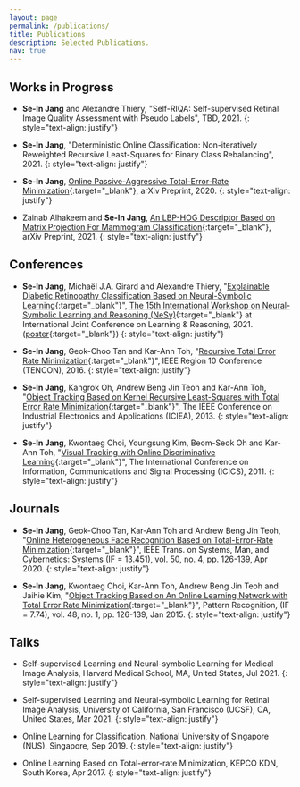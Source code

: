 ```yaml
---
layout: page
permalink: /publications/
title: Publications
description: Selected Publications.
nav: true
---
```




## Works in Progress

- **Se-In Jang** and Alexandre Thiery, "Self-RIQA: Self-supervised Retinal Image Quality Assessment with Pseudo Labels", TBD, 2021. 
{: style="text-align: justify"}

- **Se-In Jang**, "Deterministic Online Classification: Non-iteratively Reweighted Recursive Least-Squares for Binary Class Rebalancing", 2021.
{: style="text-align: justify"}

- **Se-In Jang**, [Online Passive-Aggressive Total-Error-Rate Minimization](https://arxiv.org/abs/2002.01771){:target="_blank"}, arXiv Preprint, 2020.
{: style="text-align: justify"}

- Zainab Alhakeem and **Se-In Jang**, [An LBP-HOG Descriptor Based on Matrix Projection For Mammogram Classification](https://arxiv.org/abs/1904.00187){:target="_blank"}, arXiv Preprint, 2021.
{: style="text-align: justify"}


## Conferences
- **Se-In Jang**, Michaël J.A. Girard and Alexandre Thiery, "[Explainable Diabetic Retinopathy Classification Based on Neural-Symbolic Learning](http://ceur-ws.org/Vol-2986/paper8.pdf){:target="_blank"}", [The 15th International Workshop on Neural-Symbolic Learning and Reasoning (NeSy)](https://sites.google.com/view/nesy20/home){:target="_blank"} at International Joint Conference on Learning & Reasoning, 2021. ([poster](http://lr2020.iit.demokritos.gr/posters/35.pdf){:target="_blank"})
{: style="text-align: justify"}

- **Se-In Jang**, Geok-Choo Tan and Kar-Ann Toh, "[Recursive Total Error Rate Minimization](https://doi.org/10.1109/TENCON.2016.7847954){:target="_blank"}", IEEE Region 10 Conference (TENCON), 2016.
{: style="text-align: justify"}

- **Se-In Jang**, Kangrok Oh, Andrew Beng Jin Teoh and Kar-Ann Toh, "[Object Tracking Based on Kernel Recursive Least-Squares with Total Error Rate Minimization](https://doi.org/10.1109/ICIEA.2013.6566588){:target="_blank"}", The IEEE Conference on Industrial Electronics and Applications (ICIEA), 2013.
{: style="text-align: justify"}

- **Se-In Jang**, Kwontaeg Choi, Youngsung Kim, Beom-Seok Oh and Kar-Ann Toh, "[Visual Tracking with Online Discriminative Learning](https://doi.org/10.1109/ICICS.2011.6173536){:target="_blank"}", The International Conference on Information, Communications and Signal Processing (ICICS), 2011.
{: style="text-align: justify"}


## Journals
- **Se-In Jang**, Geok-Choo Tan, Kar-Ann Toh and Andrew Beng Jin Teoh, "[Online Heterogeneous Face Recognition Based on Total-Error-Rate Minimization](https://doi.org/10.1109/TSMC.2017.2724761){:target="_blank"}", IEEE Trans. on Systems, Man, and Cybernetics: Systems (IF = 13.451), vol. 50, no. 4, pp. 126-139, Apr 2020. 
{: style="text-align: justify"}

- **Se-In Jang**, Kwontaeg Choi, Kar-Ann Toh, Andrew Beng Jin Teoh and Jaihie Kim, "[Object Tracking Based on An Online Learning Network with Total Error Rate Minimization](https://doi.org/10.1016/j.patcog.2014.07.020){:target="_blank"}", Pattern Recognition, (IF = 7.74), vol. 48, no. 1, pp. 126-139, Jan 2015.
{: style="text-align: justify"}


## Talks
- Self-supervised Learning and Neural-symbolic Learning for Medical Image Analysis, Harvard Medical School, MA, United States, Jul 2021.
{: style="text-align: justify"}

- Self-supervised Learning and Neural-symbolic Learning for Retinal Image Analysis, University of California, San Francisco (UCSF), CA, United States, Mar 2021.
{: style="text-align: justify"}

- Online Learning for Classification, National University of Singapore (NUS), Singapore, Sep 2019.
{: style="text-align: justify"}

- Online Learning Based on Total-error-rate Minimization, KEPCO KDN, South Korea, Apr 2017.
{: style="text-align: justify"}
